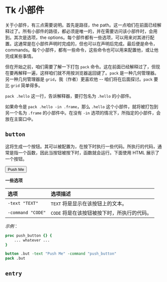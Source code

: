 # Tk 小部件

关于小部件，有三点需要说明。首先是路径，the path。这一点咱们在前面已经解释过了。所有小部件的路径，都必须是唯一的，并在需要访问该小部件时，会用到。其次是选项，the options。每个部件都有一些选项，可以用来对其进行配置。这通常是在小部件声明时完成的，但也可以在声明后完成。最后便是命令，commands。每个小部件，都有一些命令，这些命令也可以用来配置他，或让他完成某些事情。

但在开始之前，咱们需要了解一下打包 `pack` 命令。这在前面已经解释过了，但现在要再解释一遍，这样咱们就不用按浏览器返回键了。`pack` 是一种几何管理器。另一种几何管理器是 `grid`，我（作者）更喜欢他 -- 咱们将在后面探讨。`pack` 要比 `grid` 简单得多。


`pack .hello` 这一行，告诉解释器，要打包名为 `.hello` 的小部件。


如果命令是 `pack .hello -in .frame`，那么 `.hello` 这个小部件，就将被打包到另一个名为 `.frame` 的小部件中。在没有 `-in` 选项的情况下，所指定的小部件，会放在主窗口中。


## `button`

这将生成一个按钮。其可以被配置为，在按下时执行一些代码。所执行的代码，通常是指一个函数，因此当按钮被按下时，函数就会运行。下面使用 HTML 展示了一个按钮。


<button>Push Me</button>


**一些选项**

| 选项 | 选项描述 |
| :-- | :-- |
| `-text "TEXT"` | `TEXT` 将是显示在该按钮上的文本。 |
| `-command "CODE"` | `CODE` 将是在该按钮被按下时，所执行的代码。 |


*示例*：


```tcl
proc push_button {} {
	... whatever ...
}

button .but -text "Push Me" -command "push_button"
pack .but
```

## `entry`


